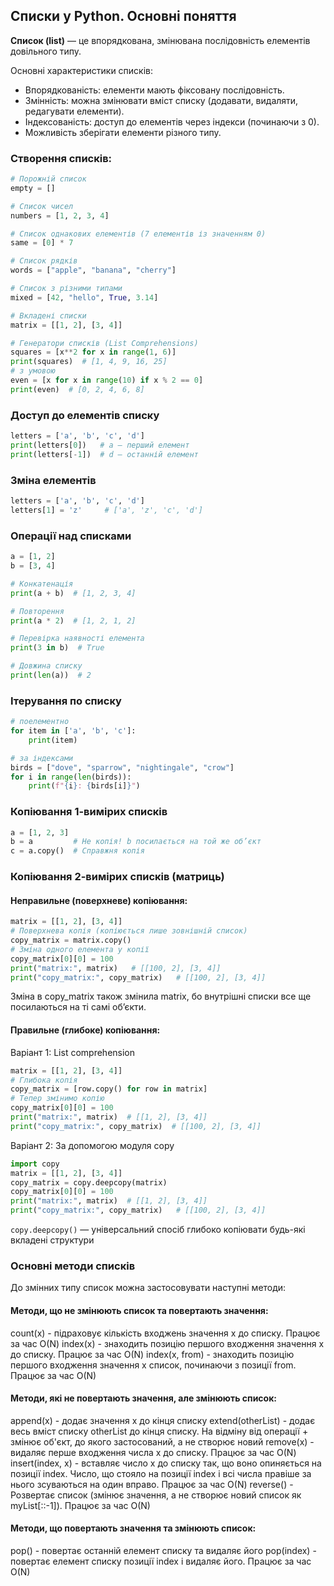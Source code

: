 ## Списки у Python. Основні поняття  
**Список (list)** — це впорядкована, змінювана послідовність елементів довільного типу.  

Основні характеристики списків:  
- Впорядкованість: елементи мають фіксовану послідовність.  
- Змінність: можна змінювати вміст списку (додавати, видаляти, редагувати елементи). 
- Індексованість: доступ до елементів через індекси (починаючи з 0).  
- Можливість зберігати елементи різного типу.  

### Створення списків:
```python
# Порожній список
empty = []

# Список чисел
numbers = [1, 2, 3, 4]

# Список однакових елементів (7 елементів із значенням 0)
same = [0] * 7

# Список рядків
words = ["apple", "banana", "cherry"]

# Список з різними типами
mixed = [42, "hello", True, 3.14]

# Вкладені списки
matrix = [[1, 2], [3, 4]]

# Генератори списків (List Comprehensions)
squares = [x**2 for x in range(1, 6)]
print(squares)  # [1, 4, 9, 16, 25]
# з умовою
even = [x for x in range(10) if x % 2 == 0]
print(even)  # [0, 2, 4, 6, 8]
```
### Доступ до елементів списку
```python
letters = ['a', 'b', 'c', 'd']
print(letters[0])   # a — перший елемент
print(letters[-1])  # d — останній елемент
```
### Зміна елементів
```python
letters = ['a', 'b', 'c', 'd']
letters[1] = 'z'     # ['a', 'z', 'c', 'd']
```
### Операції над списками
```python
a = [1, 2]
b = [3, 4]

# Конкатенація
print(a + b)  # [1, 2, 3, 4]

# Повторення
print(a * 2)  # [1, 2, 1, 2]

# Перевірка наявності елемента
print(3 in b)  # True

# Довжина списку
print(len(a))  # 2
```
###  Ітерування по списку
```python
# поелементно
for item in ['a', 'b', 'c']:
    print(item)

# за індексами
birds = ["dove", "sparrow", "nightingale", "crow"]
for i in range(len(birds)):
    print(f"{i}: {birds[i]}")
```
### Копіювання 1-вимірих списків
```python
a = [1, 2, 3]
b = a         # Не копія! b посилається на той же об’єкт
c = a.copy()  # Справжня копія

```
### Копіювання 2-вимірих списків (матриць)
#### Неправильне (поверхневе) копіювання:  
```python
matrix = [[1, 2], [3, 4]]
# Поверхнева копія (копіюється лише зовнішній список)
copy_matrix = matrix.copy()
# Зміна одного елемента у копії
copy_matrix[0][0] = 100
print("matrix:", matrix)   # [[100, 2], [3, 4]]
print("copy_matrix:", copy_matrix)   # [[100, 2], [3, 4]]
```
Зміна в copy_matrix також змінила matrix, бо внутрішні списки 
все ще посилаються на ті самі об’єкти.  

#### Правильне (глибоке) копіювання:  
Варіант 1: List comprehension  
```python
matrix = [[1, 2], [3, 4]]
# Глибока копія
copy_matrix = [row.copy() for row in matrix]
# Тепер змінимо копію
copy_matrix[0][0] = 100
print("matrix:", matrix)  # [[1, 2], [3, 4]]
print("copy_matrix:", copy_matrix)  # [[100, 2], [3, 4]]
```
Варіант 2: За допомогою модуля copy
```python
import copy
matrix = [[1, 2], [3, 4]]
copy_matrix = copy.deepcopy(matrix)
copy_matrix[0][0] = 100
print("matrix:", matrix)  # [[1, 2], [3, 4]]
print("copy_matrix:", copy_matrix)   # [[100, 2], [3, 4]]
```
```copy.deepcopy()``` — універсальний спосіб глибоко копіювати будь-які вкладені структури

### Основні методи списків
До змінних типу список можна застосовувати наступні методи:

#### Методи, що не змінюють список та повертають значення:
count(x) - підраховує кількість входжень значення x до списку. Працює за час O(N)
index(x) - знаходить позицію першого входження значення x до списку. Працює за час O(N)
index(x, from) - знаходить позицію першого входження значення x список, починаючи з позиції from. Працює за час O(N)

#### Методи, які не повертають значення, але змінюють список:
append(x) - додає значення x до кінця списку
extend(otherList) - додає весь вміст списку otherList до кінця списку. На відміну від операції + змінює об'єкт, до якого застосований, а не створює новий
remove(x) - видаляє перше входження числа x до списку. Працює за час O(N)
insert(index, x) - вставляє число x до списку так, що воно опиняється на позиції index. Число, що стояло на позиції index і всі числа правіше за нього зсуваються на один вправо. Працює за час O(N)
reverse() - Розвертає список (змінює значення, а не створює новий список як myList[::-1]). Працює за час O(N)

#### Методи, що повертають значення та змінюють список:
pop() - повертає останній елемент списку та видаляє його
pop(index) - повертає елемент списку позиції index і видаляє його. Працює за час O(N)

